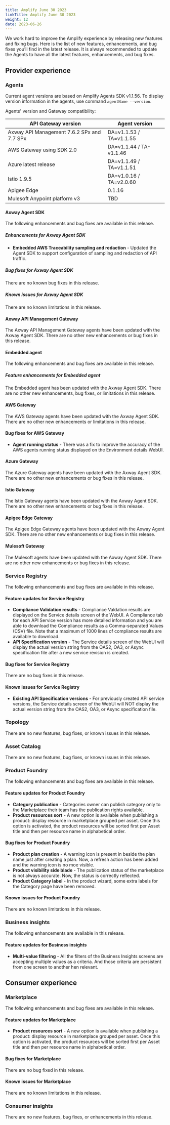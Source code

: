 ```yaml
---
title: Amplify June 30 2023
linkTitle: Amplify June 30 2023
weight: 12
date: 2023-06-26
---
```

We work hard to improve the Amplify experience by releasing new features and fixing bugs. Here is the list of new features, enhancements, and bug fixes you’ll find in the latest release. It is always recommended to update the Agents to have all the latest features, enhancements, and bug fixes.

## Provider experience

### Agents

Current agent versions are based on Amplify Agents SDK v1.1.56. To display version information in the agents, use command `agentName --version`.

Agents' version and Gateway compatibility:

| API Gateway version                        | Agent version           |
|--------------------------------------------|-------------------------|
| Axway API Management 7.6.2 SPx and 7.7 SPx | DA=v1.1.53 / TA=v1.1.55 |
| AWS Gateway using SDK 2.0                  | DA=v1.1.44 / TA-v1.1.46 |
| Azure latest release                       | DA=v1.1.49 / TA=v1.1.51 |
| Istio 1.9.5                                | DA=v1.0.16 / TA=v2.0.60 |
| Apigee Edge                                | 0.1.16                  |
| Mulesoft Anypoint platform v3              | TBD                     |

#### Axway Agent SDK

The following enhancements and bug fixes are available in this release.

##### Enhancements for Axway Agent SDK

* **Embedded AWS Traceability sampling and redaction** - Updated the Agent SDK to support configuration of sampling and redaction of API traffic.

##### Bug fixes for Axway Agent SDK

There are no known bug fixes in this release.

##### Known issues for Axway Agent SDK

There are no known limitations in this release.

#### Axway API Management Gateway

The Axway API Management Gateway agents have been updated with the Axway Agent SDK. There are no other new enhancements or bug fixes in this release.

#### Embedded agent

The following enhancements and bug fixes are available in this release.

##### Feature enhancements for Embedded agent

The Embedded agent has been updated with the Axway Agent SDK. There are no other new enhancements, bug fixes, or limitations in this release.

#### AWS Gateway

The AWS Gateway agents have been updated with the Axway Agent SDK. There are no other new enhancements or limitations in this release.

#### Bug fixes for AWS Gateway

* **Agent running status** - There was a fix to improve the accuracy of the AWS agents running status displayed on the Environment details WebUI.

#### Azure Gateway

The Azure Gateway agents have been updated with the Axway Agent SDK. There are no other new enhancements or bug fixes in this release.

#### Istio Gateway

The Istio Gateway agents have been updated with the Axway Agent SDK. There are no other new enhancements or bug fixes in this release.

#### Apigee Edge Gateway

The Apigee Edge Gateway agents have been updated with the Axway Agent SDK. There are no other new enhancements or bug fixes in this release.

#### Mulesoft Gateway

The Mulesoft agents have been updated with the Axway Agent SDK. There are no other new enhancements or bug fixes in this release.

### Service Registry

The following enhancements and bug fixes are available in this release.

#### Feature updates for Service Registry

* **Compliance Validation results** - Compliance Valdation results are displayed on the Service details screen of the WebUI.  A Compliance tab for each API Service version has more detailed information and you are able to download the Compliance results as a Comma-separated Values (CSV) file.  Note that a maximum 
 of 1000 lines of compliance results are available to download.
* **API Specification version** - The Service details screen of the WebUI will display the actual version string from the OAS2, OA3, or Async specification file after a new service revision is created.

#### Bug fixes for Service Registry

There are no bug fixes in this release.

#### Known issues for Service Registry

* **Existing API Specification versions** - For previously created API service versions, the Service details screen of the WebUI will NOT display the actual version string from the OAS2, OA3, or Async specification file.

### Topology

There are no new features, bug fixes, or known issues in this release.

### Asset Catalog

There are no new features, bug fixes, or known issues in this release.

### Product Foundry

The following enhancements and bug fixes are available in this release.

#### Feature updates for Product Foundry

* **Category publication** - Categories owner can publish category only to the Marketplace their team has the publication rights available.
* **Product resources sort** -  A new option is available when publishing a product: display resource in marketplace grouped per asset. Once this option is activated, the product resources will be sorted first per Asset title and then per resource name in alphabetical order.

#### Bug fixes for Product Foundry

* **Product plan creation** - A warning icon is present in beside the plan name just after creating a plan. Now, a refresh action has been added and the warning icon is no moe visible.
* **Product visibility side blade** - The publication status of the marketplace is not always accurate. Now, the status is correctly reflected.
* **Product Category label** - In the product wizard, some extra labels for the Category page have been removed.

#### Known issues for Product Foundry

There are no known limitations in this release.

### Business insights

The following enhancements are available in this release.

#### Feature updates for Business insights

* **Multi-value filtering** - All the filters of the Business Insights screens are accepting multiple values as a criteria. And those criteria are persistent from one screen to another hen relevant.

## Consumer experience

### Marketplace

The following enhancements and bug fixes are available in this release.

#### Feature updates for Marketplace

* **Product resources sort** -  A new option is available when publishing a product: display resource in marketplace grouped per asset. Once this option is activated, the product resources will be sorted first per Asset title and then per resource name in alphabetical order.

#### Bug fixes for Marketplace

There are no bug fixed in this release.

#### Known issues for Marketplace

There are no known limitations in this release.

### Consumer insights

There are no new features, bug fixes, or enhancements in this release.
